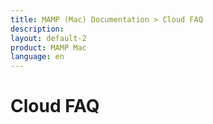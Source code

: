 ```yaml
---
title: MAMP (Mac) Documentation > Cloud FAQ
description: 
layout: default-2
product: MAMP Mac
language: en
---
```


# Cloud FAQ



